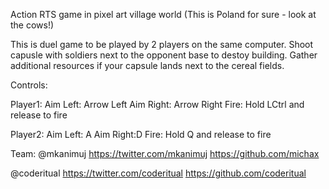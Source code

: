 Action RTS game in pixel art village world (This is Poland for sure - look at the cows!)

This is duel game to be played by 2 players on the same computer. Shoot capusle with soldiers next to the opponent base to destoy building. Gather additional resources if your capsule lands next to the cereal fields.

Controls:

Player1:
Aim Left: Arrow Left
Aim Right: Arrow Right
Fire: Hold LCtrl and release to fire

Player2:
Aim Left: A
Aim Right:D
Fire: Hold Q and release to fire

Team:
@mkanimuj 
https://twitter.com/mkanimuj
https://github.com/michax

@coderitual 
https://twitter.com/coderitual
https://github.com/coderitual